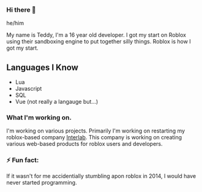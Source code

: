 ### Hi there 👋
he/him

My name is Teddy, I'm a 16 year old developer. I got my start on Roblox using their sandboxing engine to put together silly things. Roblox is how I got my start.

## Languages I Know
- Lua
- Javascript
- SQL
- Vue (not really a langauge but...)

### What I'm working on.
I'm working on various projects. Primarily I'm working on restarting my roblox-based company [Interlab](https://github.com/interlab-org). This company is working on creating various web-based products for roblox users and developers.

### ⚡ Fun fact:
If it wasn't for me accidentially stumbling apon roblox in 2014, I would have never started programming.
